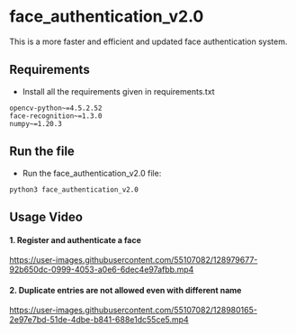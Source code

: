 # face_authentication_v2.0
This is a more faster and efficient and updated face authentication system.

## Requirements
* Install all the requirements given in requirements.txt
```
opencv-python~=4.5.2.52
face-recognition~=1.3.0
numpy~=1.20.3
```

## Run the file
* Run the face_authentication_v2.0 file:
```
python3 face_authentication_v2.0
```

## Usage Video
#### 1. Register and authenticate a face

https://user-images.githubusercontent.com/55107082/128979677-92b650dc-0999-4053-a0e6-6dec4e97afbb.mp4

#### 2. Duplicate entries are not allowed even with different name

https://user-images.githubusercontent.com/55107082/128980165-2e97e7bd-51de-4dbe-b841-688e1dc55ce5.mp4

